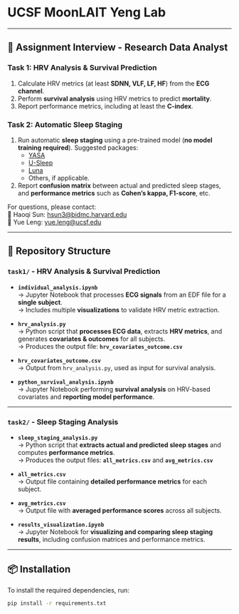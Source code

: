 # UCSF MoonLAIT Yeng Lab 

---

## 📌 Assignment Interview - Research Data Analyst  

### **Task 1: HRV Analysis & Survival Prediction**
1. Calculate HRV metrics (at least **SDNN, VLF, LF, HF**) from the **ECG channel**.
2. Perform **survival analysis** using HRV metrics to predict **mortality**.
3. Report performance metrics, including at least the **C-index**.

### **Task 2: Automatic Sleep Staging**
1. Run automatic **sleep staging** using a pre-trained model (**no model training required**). Suggested packages:
    - [YASA](https://github.com/raphaelvallat/yasa)
    - [U-Sleep](https://github.com/perslev/U-Sleep-API-Python-Bindings)
    - [Luna](https://github.com/remnrem/luna-base?tab=readme-ov-file)
    - Others, if applicable.
2. Report **confusion matrix** between actual and predicted sleep stages, and **performance metrics** such as **Cohen’s kappa, F1-score**, etc.

For questions, please contact:  
📧 Haoqi Sun: hsun3@bidmc.harvard.edu  
📧 Yue Leng: yue.leng@ucsf.edu  

---

## 📂 Repository Structure

### **`task1/` - HRV Analysis & Survival Prediction**
- **`individual_analysis.ipynb`**  
  → Jupyter Notebook that processes **ECG signals** from an EDF file for a **single subject**.  
  → Includes multiple **visualizations** to validate HRV metric extraction.  

- **`hrv_analysis.py`**  
  → Python script that **processes ECG data**, extracts **HRV metrics**, and generates **covariates & outcomes** for all subjects.  
  → Produces the output file: **`hrv_covariates_outcome.csv`**  

- **`hrv_covariates_outcome.csv`**  
  → Output from `hrv_analysis.py`, used as input for survival analysis.  

- **`python_survival_analysis.ipynb`**  
  → Jupyter Notebook performing **survival analysis** on HRV-based covariates and **reporting model performance**.  

---

### **`task2/` - Sleep Staging Analysis**
- **`sleep_staging_analysis.py`**  
  → Python script that **extracts actual and predicted sleep stages** and computes **performance metrics**.  
  → Produces the output files: **`all_metrics.csv`** and **`avg_metrics.csv`**  

- **`all_metrics.csv`**  
  → Output file containing **detailed performance metrics** for each subject.  

- **`avg_metrics.csv`**  
  → Output file with **averaged performance scores** across all subjects.  

- **`results_visualization.ipynb`**  
  → Jupyter Notebook for **visualizing and comparing sleep staging results**, including confusion matrices and performance metrics.  

---

## 📦 Installation  
To install the required dependencies, run:  
```bash
pip install -r requirements.txt
